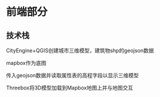# 前端部分

## 技术栈
CityEngine+QGIS创建城市三维模型，建筑物shp的geojson数据

mapbox作为底图

传入geojson数据并读取属性表的高程字段以显示三维模型

Threebox将3D模型加载到Mapbox地图上并与地图交互